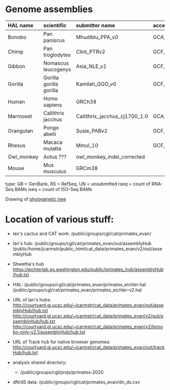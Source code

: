 
# Genome assemblies

| HAL name   | scientific              | submitter name                | accession       | type | UCSC     | rseq | iseq |
|:-----------|:------------------------|:------------------------------|:----------------|:-----|:---------|-----:|-----:|
| Bonobo     | Pan paniscus            | Mhudiblu_PPA_v0               | GCA_013052645.1 | GB   | -        |    0 |    4 |
| Chimp      | Pan troglodytes         | Clint_PTRv2                   | GCF_002880755.1 | RS   | panTro6  |    1 |    1 |
| Gibbon     | Nomascus leucogenys     | Asia_NLE_v1                   | GCF_006542625.1 | RS   | -        |    4 |    2 |
| Gorilla    | Gorilla gorilla gorilla | Kamilah_GGO_v0                | GCF_008122165.1 | RS   | -        |    1 |    1 |
| Human      | Homo sapiens            | GRCh38                        |                 | RS   | hg38     |    0 |    1 |
| Marmoset   | Callithrix jacchus      | Callithrix_jacchus_cj1700_1.0 | GCA_009663435.1 | GB   | -        |    3 |   20 |
| Orangutan  | Pongo abelii            | Susie_PABv2                   | GCF_002880775.1 | RS   | ponAbe3  |    1 |    1 |
| Rhesus     | Macaca mulatta          | Mmul_10                       | GCF_003339765.1 | RS   | rheMac10 |    2 |    6 |
| Owl_monkey | Aotus ???               | owl_monkey_indel_corrected    |                 | UN   | -        |    0 |    0 |
| Mouse      | Mus musculus            | GRCm38                        |                 | RS   | mm10     |    0 |    0 |

type: GB = GenBank, RS = RefSeq, UN = unsubmitted
rseq = count of RNA-Seq BAMs
iseq = count of ISO-Seq BAMs

Drawing of [phylogenetic tree](cactus.icytree.png)


# Location of various stuff:
  * Ian's cactus and CAT work: /public/groups/cgl/cat/primates_evan/
  * Ian's hub: /public/groups/cgl/cat/primates_evan/out/assemblyHub
           /public/home/jcarmstr/public_html/cat_data/primates_evan/v2/out/assemblyHub
  * Shwetha's hub
    https://eichlerlab.gs.washington.edu/public/primates_hub/assemblyHub/hub.txt
  * HAL:  /public/groups/cgl/cat/primates_evan/primates_eichler.hal 
          /public/groups/cgl/cat/primates_evan/primates_eichler-v2.hal
  * URL of Ian's hubs:  
           http://courtyard.gi.ucsc.edu/~jcarmstr/cat_data/primates_evan/out/assemblyHub/hub.txt
           http://courtyard.gi.ucsc.edu/~jcarmstr/cat_data/primates_evan/v2/out/assemblyHub/hub.txt
           http://courtyard.gi.ucsc.edu/~jcarmstr/cat_data/primates_evan/v2/bonobo-only-v2.1/assemblyHub/hub.txt
  * URL of Track hub for native browser genomes:  
          http://courtyard.gi.ucsc.edu/~jcarmstr/cat_data/primates_evan/out/trackHub/hub.txt
  * analysis shared directory:
    * /public/groups/cgl/projs/primates-2020
    
  * dN/dS data: /public/groups/cgl/cat/primates_evan/dn_ds.csv

